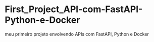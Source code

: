 # First_Project_API-com-FastAPI-Python-e-Docker
meu primeiro projeto envolvendo APIs com FastAPI, Python e Docker
